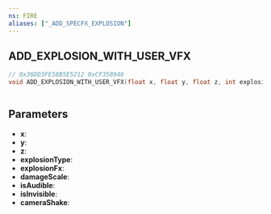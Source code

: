 ```yaml
---
ns: FIRE
aliases: ["_ADD_SPECFX_EXPLOSION"]
---
```

## ADD_EXPLOSION_WITH_USER_VFX

```c
// 0x36DD3FE58B5E5212 0xCF358946
void ADD_EXPLOSION_WITH_USER_VFX(float x, float y, float z, int explosionType, Hash explosionFx, float damageScale, BOOL isAudible, BOOL isInvisible, float cameraShake);
```

```
```

## Parameters
* **x**: 
* **y**: 
* **z**: 
* **explosionType**: 
* **explosionFx**: 
* **damageScale**: 
* **isAudible**: 
* **isInvisible**: 
* **cameraShake**: 

